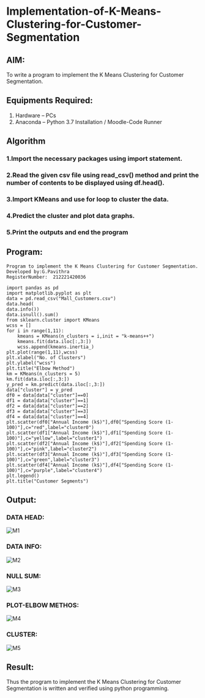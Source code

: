 # Implementation-of-K-Means-Clustering-for-Customer-Segmentation

## AIM:
To write a program to implement the K Means Clustering for Customer Segmentation.

## Equipments Required:
1. Hardware – PCs
2. Anaconda – Python 3.7 Installation / Moodle-Code Runner

## Algorithm
### 1.Import the necessary packages using import statement.
### 2.Read the given csv file using read_csv() method and print the number of contents to be displayed using df.head().
### 3.Import KMeans and use for loop to cluster the data.
### 4.Predict the cluster and plot data graphs.
### 5.Print the outputs and end the program
## Program:
```
Program to implement the K Means Clustering for Customer Segmentation.
Developed by:G.Pavithra 
RegisterNumber:  212221420036
```
```
import pandas as pd
import matplotlib.pyplot as plt
data = pd.read_csv("Mall_Customers.csv")
data.head(
data.info())
data.isnull().sum()
from sklearn.cluster import KMeans
wcss = []
for i in range(1,11):
    kmeans = KMeans(n_clusters = i,init = "k-means++")
    kmeans.fit(data.iloc[:,3:])
    wcss.append(kmeans.inertia_)
plt.plot(range(1,11),wcss)
plt.xlabel("No. of Clusters")
plt.ylabel("wcss")
plt.title("Elbow Method")
km = KMeans(n_clusters = 5)
km.fit(data.iloc[:,3:])
y_pred = km.predict(data.iloc[:,3:])
data["cluster"] = y_pred
df0 = data[data["cluster"]==0]
df1 = data[data["cluster"]==1]
df2 = data[data["cluster"]==2]
df3 = data[data["cluster"]==3]
df4 = data[data["cluster"]==4]
plt.scatter(df0["Annual Income (k$)"],df0["Spending Score (1-100)"],c="red",label="cluster0")
plt.scatter(df1["Annual Income (k$)"],df1["Spending Score (1-100)"],c="yellow",label="cluster1")
plt.scatter(df2["Annual Income (k$)"],df2["Spending Score (1-100)"],c="pink",label="cluster2")
plt.scatter(df3["Annual Income (k$)"],df3["Spending Score (1-100)"],c="green",label="cluster3")
plt.scatter(df4["Annual Income (k$)"],df4["Spending Score (1-100)"],c="purple",label="cluster4")
plt.legend()
plt.title("Customer Segments")
```
## Output:
### DATA HEAD:
![M1](https://user-images.githubusercontent.com/93427264/172997905-0c652d57-2633-4d57-83a5-a12c68f213c3.png)
### DATA INFO:
![M2](https://user-images.githubusercontent.com/93427264/172997979-13b168cd-2de2-4a49-95d7-a6ac57ae9213.png)
### NULL SUM:
![M3](https://user-images.githubusercontent.com/93427264/172998208-c74bb704-1cf5-40ab-a945-fe912872baa5.png)
### PLOT-ELBOW METHOS:
![M4](https://user-images.githubusercontent.com/93427264/172999236-75c74012-73fd-4c65-834b-440909ef948f.png)
### CLUSTER:
![M5](https://user-images.githubusercontent.com/93427264/172999660-f126eb27-9fa2-4e3d-9c3f-955bf370ad95.png)

## Result:
Thus the program to implement the K Means Clustering for Customer Segmentation is written and verified using python programming.
